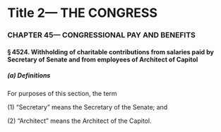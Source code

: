 
# Title 2— THE CONGRESS
### CHAPTER 45— CONGRESSIONAL PAY AND BENEFITS
#### § 4524. Withholding of charitable contributions from salaries paid by Secretary of Senate and from employees of Architect of Capitol
##### (a) Definitions

For purposes of this section, the term

(1) “Secretary” means the Secretary of the Senate; and

(2) “Architect” means the Architect of the Capitol.

